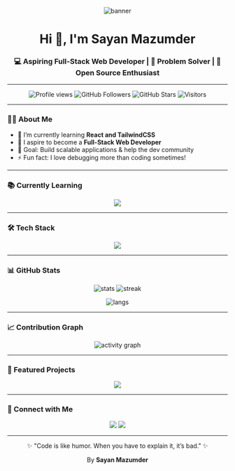 <!-- Banner -->
<p align="center">
  <img src="https://i.ibb.co/7JfqXxB/coding-freak-banner.png" alt="banner" />
</p>

<!-- Header -->
<h1 align="center">Hi 👋, I'm Sayan Mazumder</h1>
<h3 align="center">💻 Aspiring Full-Stack Web Developer | 🚀 Problem Solver | 🎯 Open Source Enthusiast</h3>

---

<!-- Badges -->
<p align="center">
  <img src="https://komarev.com/ghpvc/?username=SayanMazumder75&label=Profile%20Views&color=blueviolet&style=flat" alt="Profile views" />
  <img src="https://img.shields.io/github/followers/SayanMazumder75?label=Followers&style=social" alt="GitHub Followers" />
  <img src="https://img.shields.io/github/stars/SayanMazumder75?label=Stars&style=social" alt="GitHub Stars" />
  <img src="https://visitor-badge.laobi.icu/badge?page_id=SayanMazumder75" alt="Visitors" />
</p>

---

<!-- About Me -->
### 👨‍💻 About Me
- 🌱 I’m currently learning **React and TailwindCSS**  
- 🔭 I aspire to become a **Full-Stack Web Developer**  
- 🎯 Goal: Build scalable applications & help the dev community  
- ⚡ Fun fact: I love debugging more than coding sometimes!  

---

<!-- Currently Learning -->
### 📚 Currently Learning
<p align="center">
  <img src="https://skillicons.dev/icons?i=react,tailwindcss,nodejs" />
</p>

---

<!-- Tech Stack -->
### 🛠️ Tech Stack
<p align="center">
  <img src="https://skillicons.dev/icons?i=react,js,tailwindcss,html,css,nodejs,git,github" />
</p>

---

<!-- GitHub Stats -->
### 📊 GitHub Stats
<p align="center">
  <img src="https://github-readme-stats.vercel.app/api?username=SayanMazumder75&show_icons=true&theme=tokyonight" alt="stats" />
  <img src="https://github-readme-streak-stats.herokuapp.com/?user=SayanMazumder75&theme=tokyonight" alt="streak" />
</p>

<p align="center">
  <img src="https://github-readme-stats.vercel.app/api/top-langs/?username=SayanMazumder75&layout=compact&theme=tokyonight" alt="langs" />
</p>

---

<!-- GitHub Activity Graph -->
### 📈 Contribution Graph
<p align="center">
  <img src="https://github-readme-activity-graph.vercel.app/graph?username=SayanMazumder75&theme=tokyo-night" alt="activity graph" />
</p>

---

<!-- Pinned Projects -->
### 🚀 Featured Projects
<p align="center">
  <a href="https://github.com/SayanMazumder75/Final_Year_Project"><img src="https://github-readme-stats.vercel.app/api/pin/?username=SayanMazumder75&repo=Final_Year_Project&theme=tokyonight" /></a>
</p>

---

<!-- Connect with Me -->
### 🤝 Connect with Me
<p align="center">
  <a href="https://www.linkedin.com/in/sayan-mazumder-3b087331a/" target="_blank"><img src="https://skillicons.dev/icons?i=linkedin" /></a>
  <a href="mailto:sayanmazumder75@gmail.com"><img src="https://skillicons.dev/icons?i=gmail" /></a>
</p>

---

<!-- Footer -->
<p align="center">✨ "Code is like humor. When you have to explain it, it’s bad." ✨</p>
<p align="center">By <b>Sayan Mazumder</b></p>
